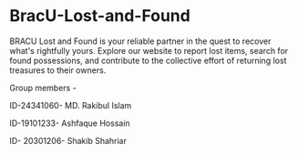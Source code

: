 # BracU-Lost-and-Found
 BRACU Lost and Found is your reliable partner in the quest to recover what's rightfully yours. Explore our website to report lost items, search for found possessions, and contribute to the collective effort of returning lost treasures to their owners.

Group members - 

ID-24341060- MD. Rakibul Islam        

ID-19101233- Ashfaque Hossain        

ID- 20301206- Shakib Shahriar
